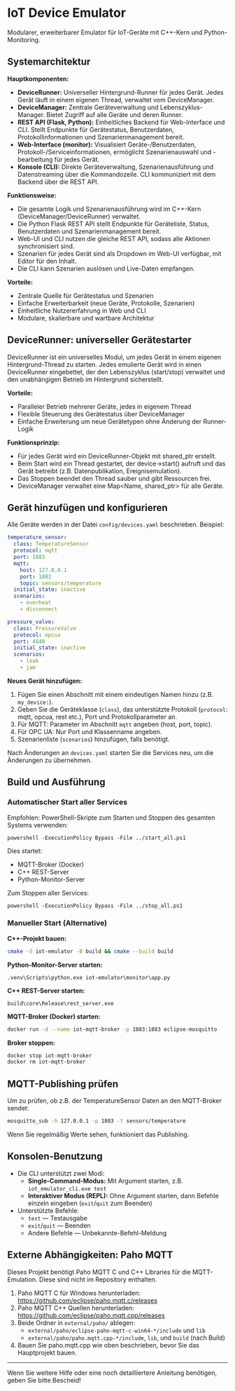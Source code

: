 # IoT Device Emulator

Modularer, erweiterbarer Emulator für IoT-Geräte mit C++-Kern und Python-Monitoring.

## Systemarchitektur

**Hauptkomponenten:**
- **DeviceRunner:** Universeller Hintergrund-Runner für jedes Gerät. Jedes Gerät läuft in einem eigenen Thread, verwaltet vom DeviceManager.
- **DeviceManager:** Zentrale Geräteverwaltung und Lebenszyklus-Manager. Bietet Zugriff auf alle Geräte und deren Runner.
- **REST API (Flask, Python):** Einheitliches Backend für Web-Interface und CLI. Stellt Endpunkte für Gerätestatus, Benutzerdaten, Protokollinformationen und Szenarienmanagement bereit.
- **Web-Interface (monitor):** Visualisiert Geräte-/Benutzerdaten, Protokoll-/Serviceinformationen, ermöglicht Szenarienauswahl und -bearbeitung für jedes Gerät.
- **Konsole (CLI):** Direkte Geräteverwaltung, Szenarienausführung und Datenstreaming über die Kommandozeile. CLI kommuniziert mit dem Backend über die REST API.

**Funktionsweise:**
- Die gesamte Logik und Szenarienausführung wird im C++-Kern (DeviceManager/DeviceRunner) verwaltet.
- Die Python Flask REST API stellt Endpunkte für Geräteliste, Status, Benutzerdaten und Szenarienmanagement bereit.
- Web-UI und CLI nutzen die gleiche REST API, sodass alle Aktionen synchronisiert sind.
- Szenarien für jedes Gerät sind als Dropdown im Web-UI verfügbar, mit Editor für den Inhalt.
- Die CLI kann Szenarien auslösen und Live-Daten empfangen.

**Vorteile:**
- Zentrale Quelle für Gerätestatus und Szenarien
- Einfache Erweiterbarkeit (neue Geräte, Protokolle, Szenarien)
- Einheitliche Nutzererfahrung in Web und CLI
- Modulare, skalierbare und wartbare Architektur

## DeviceRunner: universeller Gerätestarter

DeviceRunner ist ein universelles Modul, um jedes Gerät in einem eigenen Hintergrund-Thread zu starten. Jedes emulierte Gerät wird in einen DeviceRunner eingebettet, der den Lebenszyklus (start/stop) verwaltet und den unabhängigen Betrieb im Hintergrund sicherstellt.

**Vorteile:**
- Paralleler Betrieb mehrerer Geräte, jedes in eigenem Thread
- Flexible Steuerung des Gerätestatus über DeviceManager
- Einfache Erweiterung um neue Gerätetypen ohne Änderung der Runner-Logik

**Funktionsprinzip:**
- Für jedes Gerät wird ein DeviceRunner-Objekt mit shared_ptr<DeviceBase> erstellt.
- Beim Start wird ein Thread gestartet, der device->start() aufruft und das Gerät betreibt (z.B. Datenpublikation, Ereignisemulation).
- Das Stoppen beendet den Thread sauber und gibt Ressourcen frei.
- DeviceManager verwaltet eine Map<Name, shared_ptr<DeviceRunner>> für alle Geräte.

## Gerät hinzufügen und konfigurieren

Alle Geräte werden in der Datei `config/devices.yaml` beschrieben. Beispiel:

```yaml
temperature_sensor:
  class: TemperatureSensor
  protocol: mqtt
  port: 1883
  mqtt:
    host: 127.0.0.1
    port: 1883
    topic: sensors/temperature
  initial_state: inactive
  scenarios:
    - overheat
    - disconnect

pressure_valve:
  class: PressureValve
  protocol: opcua
  port: 4840
  initial_state: inactive
  scenarios:
    - leak
    - jam
```

**Neues Gerät hinzufügen:**
1. Fügen Sie einen Abschnitt mit einem eindeutigen Namen hinzu (z.B. `my_device:`).
2. Geben Sie die Geräteklasse (`class`), das unterstützte Protokoll (`protocol`: mqtt, opcua, rest etc.), Port und Protokollparameter an.
3. Für MQTT: Parameter im Abschnitt `mqtt` angeben (host, port, topic).
4. Für OPC UA: Nur Port und Klassenname angeben.
5. Szenarienliste (`scenarios`) hinzufügen, falls benötigt.

Nach Änderungen an `devices.yaml` starten Sie die Services neu, um die Änderungen zu übernehmen.

## Build und Ausführung

### Automatischer Start aller Services

Empfohlen: PowerShell-Skripte zum Starten und Stoppen des gesamten Systems verwenden:

```pwsh
powershell -ExecutionPolicy Bypass -File ../start_all.ps1
```

Dies startet:
- MQTT-Broker (Docker)
- C++ REST-Server
- Python-Monitor-Server

Zum Stoppen aller Services:

```pwsh
powershell -ExecutionPolicy Bypass -File ../stop_all.ps1
```

### Manueller Start (Alternative)

**C++-Projekt bauen:**
```sh
cmake -S iot-emulator -B build && cmake --build build
```

**Python-Monitor-Server starten:**
```pwsh
.venv\Scripts\python.exe iot-emulator\monitor\app.py
```

**C++ REST-Server starten:**
```pwsh
build\core\Release\rest_server.exe
```

**MQTT-Broker (Docker) starten:**
```sh
docker run -d --name iot-mqtt-broker -p 1883:1883 eclipse-mosquitto
```

**Broker stoppen:**
```sh
docker stop iot-mqtt-broker
docker rm iot-mqtt-broker
```

## MQTT-Publishing prüfen

Um zu prüfen, ob z.B. der TemperatureSensor Daten an den MQTT-Broker sendet:

```sh
mosquitto_sub -h 127.0.0.1 -p 1883 -t sensors/temperature
```

Wenn Sie regelmäßig Werte sehen, funktioniert das Publishing.

## Konsolen-Benutzung

- Die CLI unterstützt zwei Modi:
  - **Single-Command-Modus:** Mit Argument starten, z.B. `iot_emulator_cli.exe test`
  - **Interaktiver Modus (REPL):** Ohne Argument starten, dann Befehle einzeln eingeben (`exit`/`quit` zum Beenden)
- Unterstützte Befehle:
  - `test` — Testausgabe
  - `exit`/`quit` — Beenden
  - Andere Befehle — Unbekannte-Befehl-Meldung

## Externe Abhängigkeiten: Paho MQTT

Dieses Projekt benötigt Paho MQTT C und C++ Libraries für die MQTT-Emulation. Diese sind nicht im Repository enthalten.

1. Paho MQTT C für Windows herunterladen: https://github.com/eclipse/paho.mqtt.c/releases
2. Paho MQTT C++ Quellen herunterladen: https://github.com/eclipse/paho.mqtt.cpp/releases
3. Beide Ordner in `external/paho/` ablegen:
   - `external/paho/eclipse-paho-mqtt-c-win64-*/include` und `lib`
   - `external/paho/paho.mqtt.cpp-*/include`, `lib`, und `build` (nach Build)
4. Bauen Sie paho.mqtt.cpp wie oben beschrieben, bevor Sie das Hauptprojekt bauen.

---

Wenn Sie weitere Hilfe oder eine noch detailliertere Anleitung benötigen, geben Sie bitte Bescheid!
